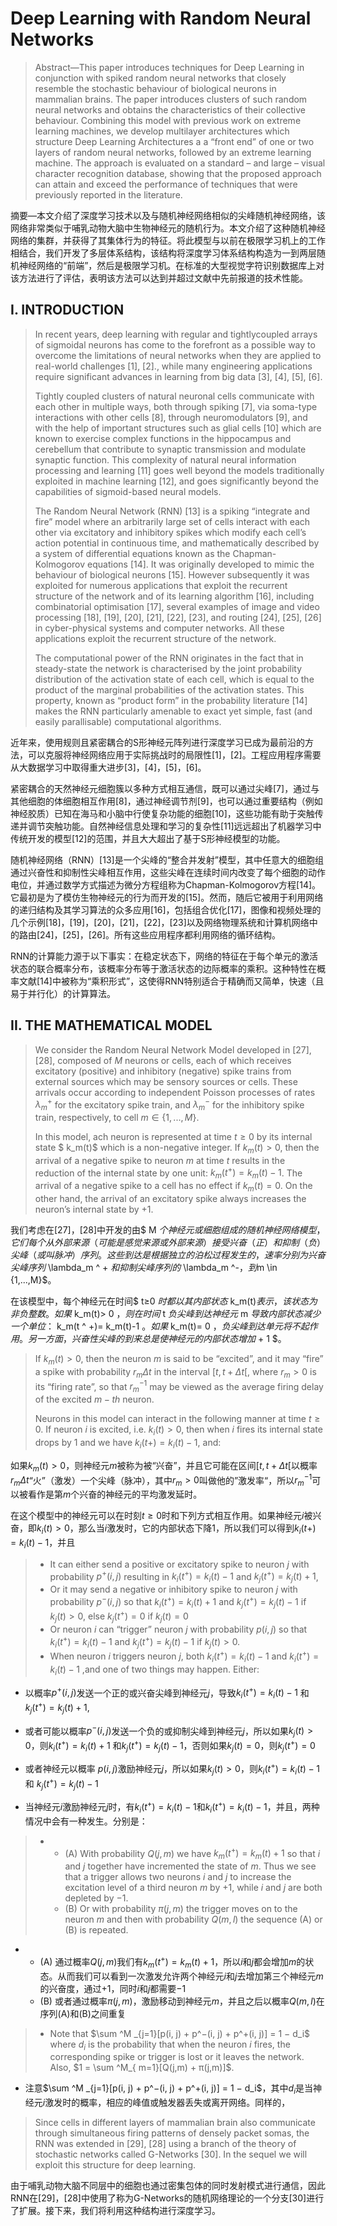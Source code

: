 # Deep Learning with Random Neural Networks

> Abstract—This paper introduces techniques for Deep Learning in conjunction with spiked random neural networks that closely resemble the stochastic behaviour of biological neurons in mammalian brains. The paper introduces clusters of such random neural networks and obtains the characteristics of their collective behaviour. Combining this model with previous work on extreme learning machines, we develop multilayer architectures which structure Deep Learning Architectures a a “front end” of one or two layers of random neural networks, followed by an extreme learning machine. The approach is evaluated on a standard – and large – visual character recognition database, showing that the proposed approach can attain and exceed the performance of techniques that were previously reported in the literature.

摘要—本文介绍了深度学习技术以及与随机神经网络相似的尖峰随机神经网络，该网络非常类似于哺乳动物大脑中生物神经元的随机行为。本文介绍了这种随机神经网络的集群，并获得了其集体行为的特征。将此模型与以前在极限学习机上的工作相结合，我们开发了多层体系结构，该结构将深度学习体系结构构造为一到两层随机神经网络的“前端”，然后是极限学习机。在标准的大型视觉字符识别数据库上对该方法进行了评估，表明该方法可以达到并超过文献中先前报道的技术性能。

## I. INTRODUCTION

> In recent years, deep learning with regular and tightlycoupled arrays of sigmoidal neurons has come to the forefront as a possible way to overcome the limitations of neural networks when they are applied to real-world challenges [1], [2]., while many engineering applications require significant advances in learning from big data [3], [4], [5], [6].
>
> Tightly coupled clusters of natural neuronal cells communicate with each other in multiple ways, both through spiking [7], via soma-type interactions with other cells [8], through neuromodulators [9], and with the help of important structures such as glial cells [10] which are known to exercise complex functions in the hippocampus and cerebellum that contribute to synaptic transmission and modulate synaptic function. This complexity of natural neural information processing and learning [11] goes well beyond the models traditionally exploited in machine learning [12], and goes significantly beyond the capabilities of sigmoid-based neural models.
>
> The Random Neural Network (RNN) [13] is a spiking “integrate and fire” model where an arbitrarily large set of cells interact with each other via excitatory and inhibitory spikes which modify each cell’s action potential in continuous time, and mathematically described by a system of differential equations known as the Chapman-Kolmogorov equations [14]. It was originally developed to mimic the behaviour of biological neurons [15]. However subsequently it was exploited for numerous applications that exploit the recurrent structure of the network and of its learning algorithm [16], including combinatorial optimisation [17], several examples of image and video processing [18], [19], [20], [21], [22], [23], and routing [24], [25], [26] in cyber-physical systems and computer networks. All these applications exploit the recurrent structure of the network.
>
> The computational power of the RNN originates in the fact that in steady-state the network is characterised by the joint probability distribution of the activation state of each cell, which is equal to the product of the marginal probabilities of the activation states. This property, known as “product form” in the probability literature [14] makes the RNN particularly amenable to exact yet simple, fast (and easily parallisable) computational algorithms.

近年来，使用规则且紧密耦合的S形神经元阵列进行深度学习已成为最前沿的方法，可以克服将神经网络应用于实际挑战时的局限性[1]，[2]。工程应用程序需要从大数据学习中取得重大进步[3]，[4]，[5]，[6]。

紧密耦合的天然神经元细胞簇以多种方式相互通信，既可以通过尖峰[7]，通过与其他细胞的体细胞相互作用[8]，通过神经调节剂[9]，也可以通过重要结构（例如神经胶质）已知在海马和小脑中行使复杂功能的细胞[10]，这些功能有助于突触传递并调节突触功能。自然神经信息处理和学习的复杂性[11]远远超出了机器学习中传统开发的模型[12]的范围，并且大大超出了基于S形神经模型的功能。

随机神经网络（RNN）[13]是一个尖峰的“整合并发射”模型，其中任意大的细胞组通过兴奋性和抑制性尖峰相互作用，这些尖峰在连续时间内改变了每个细胞的动作电位，并通过数学方式描述为微分方程组称为Chapman-Kolmogorov方程[14]。它最初是为了模仿生物神经元的行为而开发的[15]。然而，随后它被用于利用网络的递归结构及其学习算法的众多应用[16]，包括组合优化[17]，图像和视频处理的几个示例[18]，[19]，[20]，[21]，[22]，[23]以及网络物理系统和计算机网络中的路由[24]，[25]，[26]。所有这些应用程序都利用网络的循环结构。

RNN的计算能力源于以下事实：在稳定状态下，网络的特征在于每个单元的激活状态的联合概率分布，该概率分布等于激活状态的边际概率的乘积。这种特性在概率文献[14]中被称为“乘积形式”，这使得RNN特别适合于精确而又简单，快速（且易于并行化）的计算算法。

## II. THE MATHEMATICAL MODEL

> We consider the Random Neural Network Model developed in [27], [28], composed of $M$ neurons or cells, each of which receives excitatory (positive) and inhibitory (negative) spike trains from external sources which may be sensory sources or cells. These arrivals occur according to independent Poisson processes of rates $\lambda_m^+$ for the excitatory spike train, and $\lambda_m^-$ for the inhibitory spike train, respectively, to cell $m \in \{1,...,M\}$.
>
> In this model, ach neuron is represented at time $t ≥ 0$ by its internal state $ k_m(t)$ which is a non-negative integer. If $k_m(t) > 0$, then the arrival of a negative spike to neuron $m$ at time $t$ results in the reduction of the internal state by one unit: $k_m(t^+) = k_m(t)−1$. The arrival of a negative spike to a cell has no effect if $k_m(t) = 0$. On the other hand, the arrival of an excitatory spike always increases the neuron’s internal state by $+1$.

我们考虑在[27]，[28]中开发的由$ M $个神经元或细胞组成的随机神经网络模型，它们每个从外部来源（可能是感觉来源或外部来源）接受兴奋（正）和抑制（负）尖峰（或叫脉冲）序列。这些到达是根据独立的泊松过程发生的，速率分别为兴奋尖峰序列$ \lambda_m ^ + $和抑制尖峰序列的$ \lambda_m ^-$，到$m \in \{1,...,M\}$。

在该模型中，每个神经元在时间$ t≥0 $时都以其内部状态$ k_m(t)$表示，该状态为非负整数。如果$ k_m(t)> 0 $，则在时间$ t $负尖峰到达神经元$ m $导致内部状态减少一个单位：$ k_m(t ^ +)= k_m(t)-1 $。如果$ k_m(t)= 0 $，负尖峰到达单元将不起作用。另一方面，兴奋性尖峰的到来总是使神经元的内部状态增加$ + 1 $。

> If $k_m(t) > 0$, then the neuron $m$ is said to be “excited”, and it may “fire” a spike with probability $r_mΔt$ in the interval $[t, t+Δt[$, where $r_m > 0$ is its “firing rate”, so that $r^{−1}_m$ may be viewed as the average firing delay of the excited $m − th$ neuron.
>
> Neurons in this model can interact in the following manner at time $t ≥ 0$. If neuron $i$ is excited, i.e. $k_i(t) > 0$, then when $i$ fires its internal state drops by 1 and we have $k_i(t+) = k_i(t) − 1$, and:

如果$k_m(t) > 0$，则神经元$m$被称为被“兴奋”，并且它可能在区间$[t, t+Δt[$以概率$r_mΔt$“火”（激发）一个尖峰（脉冲），其中$r_m > 0$叫做他的”激发率“，所以$r^{−1}_m$可以被看作是第$m$个兴奋的神经元的平均激发延时。

在这个模型中的神经元可以在时刻$t ≥ 0$时和下列方式相互作用。如果神经元$i$被兴奋，即$k_i(t) > 0$，那么当$i$激发时，它的内部状态下降$1$，所以我们可以得到$k_i(t+) = k_i(t) − 1$，并且

> - It can either send a positive or excitatory spike to neuron $j$ with probability $p^+(i, j)$ resulting in $k_i(t^+) = k_i(t)−1$ and $k_j(t^+) = k_j(t) + 1$, 
> - Or it may send a negative or inhibitory spike to neuron $j$ with probability $p^−(i, j)$ so that $k_i(t^+) = k_i(t) + 1$ and $k_j(t^+) = k_j (t) − 1$ if $k_j(t) > 0$, else $k_j(t^+) = 0$ if $k_j(t) = 0$ 
> - Or neuron $i$ can “trigger” neuron $j$ with probability $p(i, j)$ so that $k_i(t^+) = k_i(t) − 1$ and $k_j(t^+) = k_j (t) − 1$ if $k_j(t) > 0$.
> - When neuron $i$ triggers neuron $j,$ both $k_i(t^+) = k_i(t)−1$ and  $k_i(t^+) = k_i(t)−1$ ,and one of two things may happen. Either:

- 以概率$p^+(i, j)$发送一个正的或兴奋尖峰到神经元$j$，导致$k_i(t^+) = k_i(t)−1$ 和 $k_j(t^+) = k_j(t) + 1$, 

- 或者可能以概率$p^−(i, j)$发送一个负的或抑制尖峰到神经元$j$，所以如果$k_j(t) > 0$，则$k_i(t^+) = k_i(t) + 1$ 和$k_j(t^+) = k_j (t) − 1$，否则如果$k_j(t) = 0$，则$k_j(t^+) = 0$

- 或者神经元以概率 $p(i, j)$激励神经元$j$，所以如果$k_j(t) > 0$，则$k_i(t^+) = k_i(t) − 1$ 和 $k_j(t^+) = k_j (t) − 1$
- 当神经元$i$激励神经元$j$时，有$k_i(t^+) = k_i(t)−1$和$k_i(t^+) = k_i(t)−1$，并且，两种情况中会有一种发生。分别是：

> -  
>   - (A) With probability $Q(j,m)$ we have $k_m(t^+) = k_m(t)+1$ so that $i$ and $j$ together have incremented the state of $m$. Thus we see that a trigger allows two neurons $i$ and $j$ to increase the excitation level of a third neuron $m$ by $+1$, while $i$ and $j$ are both depleted by $−1$.
>   - (B) Or with probability $π(j,m)$ the trigger moves on to the neuron $m$ and then with probability $Q(m, l)$ the sequence (A) or (B) is repeated.

- - (A) 通过概率$Q(j,m)$我们有$k_m(t^+) = k_m(t)+1$，所以$i$和$j$都会增加$m$的状态。从而我们可以看到一次激发允许两个神经元$i$和$j$去增加第三个神经元$m$的兴奋度，通过$+1$，同时$i$和$j$都需要$-1$
  - (B) 或者通过概率$π(j,m)$，激励移动到神经元$m$，并且之后以概率$Q(m, l)$在序列(A)和(B)之间重复

> - Note that $\sum ^M _{j=1}[p(i, j) + p^−(i, j) + p^+(i, j)] = 1 − d_i$ where $d_i$ is the probability that when the neuron $i$ fires, the corresponding spike or trigger is lost or it leaves the network. Also, $1 = \sum ^M_{ m=1}[Q(j,m) + π(j,m)]$.

- 注意$\sum ^M _{j=1}[p(i, j) + p^−(i, j) + p^+(i, j)] = 1 − d_i$，其中$d_i$是当神经元$i$激发时的概率，相应的峰值或触发器丢失或离开网络。同样的，

> Since cells in different layers of mammalian brain also communicate through simultaneous firing patterns of densely packet somas, the RNN was extended in [29], [28] using a branch of the theory of stochastic networks called G-Networks [30]. In the sequel we will exploit this structure for deep learning.

由于哺乳动物大脑不同层中的细胞也通过密集包体的同时发射模式进行通信，因此RNN在[29]，[28]中使用了称为G-Networks的随机网络理论的一个分支[30]进行了扩展。接下来，我们将利用这种结构进行深度学习。

